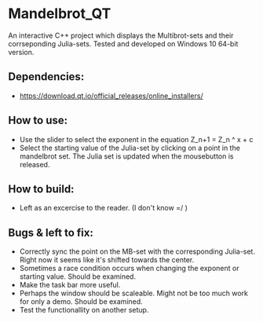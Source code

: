 # Mandelbrot_QT

An interactive C++ project which displays the Multibrot-sets and their corrseponding Julia-sets. 
Tested and developed on Windows 10 64-bit version. 


## Dependencies:
- https://download.qt.io/official_releases/online_installers/

## How to use: 

- Use the slider to select the exponent in the equation 
Z_n+1 = Z_n ^ x + c
- Select the starting value of the Julia-set by clicking on a point in the mandelbrot set. The Julia set is updated when the mousebutton is released.

## How to build:
- Left as an excercise to the reader. (I don't know =/ )

## Bugs & left to fix:
- Correctly sync the point on the MB-set with the corresponding Julia-set. Right now it seems like it's shifted towards the center. 
- Sometimes a race condition occurs when changing the exponent or starting value. Should be examined. 
- Make the task bar more useful. 
- Perhaps the window should be scaleable. Might not be too much work for only a demo. Should be examined. 
- Test the functionallity on another setup.
